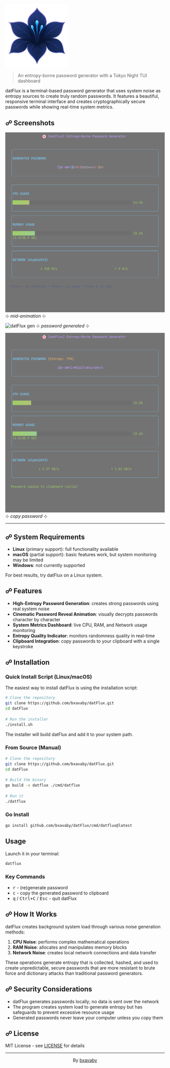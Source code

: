 <img src="assets/df-tn.png" alt="datFlux Logo" width="200"/>

> An entropy-borne password generator with a Tokyo Night TUI dashboard

datFlux is a terminal-based password generator that uses system noise as entropy sources to create truly random passwords. It features a beautiful, responsive terminal interface and creates cryptographically secure passwords while showing real-time system metrics.


## ☍ Screenshots

![datFlux anim](assets/df-animate.png) 
⊹ _mid-animation_ ⊹

![datFlux gen](assets/df-psw.png) 
⊹ _password generated_ ⊹

![datFlux cpy](assets/df-copy.png) 
⊹ _copy password_ ⊹

---

## ☍ System Requirements

- **Linux** (primary support): full functionality available
- **macOS** (partial support): basic features work, but system monitoring may be limited
- **Windows**: not currently supported

For best results, try datFlux on a Linux system.

## ☍ Features

- **High-Entropy Password Generation**: creates strong passwords using real system noise
- **Cinematic Password Reveal Animation**: visually decrypts passwords character by character
- **System Metrics Dashboard**: live CPU, RAM, and Network usage monitoring
- **Entropy Quality Indicator**: monitors randomness quality in real-time
- **Clipboard Integration**: copy passwords to your clipboard with a single keystroke

## ☍ Installation

### Quick Install Script (Linux/macOS)

The easiest way to install datFlux is using the installation script:

```bash
# Clone the repository
git clone https://github.com/bxavaby/datFlux.git
cd datFlux

# Run the installer
./install.sh
```

The installer will build datFlux and add it to your system path.

### From Source (Manual)

```bash
# Clone the repository
git clone https://github.com/bxavaby/datFlux.git
cd datFlux

# Build the binary
go build -o datflux ./cmd/datflux

# Run it
./datflux
```

### Go Install

```bash
go install github.com/bxavaby/datFlux/cmd/datflux@latest
```

## Usage

Launch it in your terminal:

```bash
datflux
```

### Key Commands

- <kbd>r</kbd> - (re)generate password
- <kbd>c</kbd> - copy the generated password to clipboard
- <kbd>q</kbd> / <kbd>Ctrl+C</kbd> / <kbd>Esc</kbd> - quit datFlux

## ☍ How It Works

datFlux creates background system load through various noise generation methods:

1. **CPU Noise**: performs complex mathematical operations
2. **RAM Noise**: allocates and manipulates memory blocks
3. **Network Noise**: creates local network connections and data transfer

These operations generate entropy that is collected, hashed, and used to create unpredictable, secure passwords that are more resistant to brute force and dictionary attacks than traditional password generators.

## ☍ Security Considerations

- datFlux generates passwords locally; no data is sent over the network
- The program creates system load to generate entropy but has safeguards to prevent excessive resource usage
- Generated passwords never leave your computer unless you copy them

## ☍ License

MIT License - see [LICENSE](LICENSE) for details

---

<p align="center">By <a href="https://github.com/bxavaby">bxavaby</a></p>
